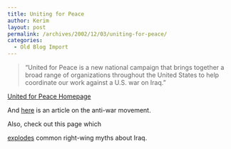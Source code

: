 ```yaml
---
title: Uniting for Peace
author: Kerim
layout: post
permalink: /archives/2002/12/03/uniting-for-peace/
categories:
  - Old Blog Import
---
```


>   &#8220;United for Peace is a new national campaign that brings together a broad range of organizations throughout the United States to help coordinate our work against a U.S. war on Iraq.&#8221;


<a href="http://www.unitedforpeace.org/" onclick="_gaq.push(['_trackEvent', 'outbound-article', 'http://www.unitedforpeace.org/', 'United for Peace Homepage']);" >United for Peace Homepage</a>

And <a href="http://www.washingtonpost.com/ac2/wp-dyn/A61647-2002Dec1?language=printer" onclick="_gaq.push(['_trackEvent', 'outbound-article', 'http://www.washingtonpost.com/ac2/wp-dyn/A61647-2002Dec1?language=printer', 'here']);" >here</a> is an article on the anti-war movement.

Also, check out this page which  
  
<a href="http://www.iowansforpeace.org/writing/iraq_myths.html" onclick="_gaq.push(['_trackEvent', 'outbound-article', 'http://www.iowansforpeace.org/writing/iraq_myths.html', 'explodes']);" >explodes</a> common right-wing myths about Iraq.

